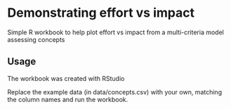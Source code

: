 # Demonstrating effort vs impact

Simple R workbook to help plot effort vs impact from a multi-criteria model assessing concepts

## Usage

The workbook was created with RStudio

Replace the example data (in data/concepts.csv) with your own, matching the column names and run the workbook.
